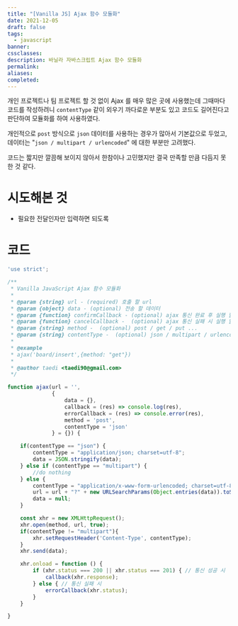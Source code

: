 ```yaml
---
title: "[Vanilla JS] Ajax 함수 모듈화"
date: 2021-12-05
draft: false
tags:
  - javascript
banner: 
cssclasses: 
description: 바닐라 자바스크립트 Ajax 함수 모듈화
permalink: 
aliases: 
completed:
---
```

개인 프로젝트나 팀 프로젝트 할 것 없이 Ajax 를 매우 많은 곳에 사용했는데 그때마다 코드를 작성하려니 `contentType` 같이 외우기 까다로운 부분도 있고 코드도 길어진다고 판단하여 모듈화를 하여 사용하였다.

개인적으로 `post` 방식으로 `json` 데이터를 사용하는 경우가 많아서 기본값으로 두었고, 데이터는 "`json / multipart / urlencoded`" 에 대한 부분만 고려했다.

코드는 짧지만 깔끔해 보이지 않아서 한참이나 고민했지만 결국 만족할 만큼 다듬지 못한 것 같다.

# 시도해본 것

- 필요한 전달인자만 입력하면 되도록

# 코드

```javascript
'use strict';

/**
 * Vanilla JavaScript Ajax 함수 모듈화
 *
 * @param {string} url - (required) 호출 할 url
 * @param {object} data - (optional) 전송 할 데이터
 * @param {function} confirmCallback - (optional) ajax 통신 완료 후 실행 할 함수
 * @param {function} cancelCallback -  (optional) ajax 통신 실패 시 실행 할 함수
 * @param {string} method -  (optional) post / get / put ...
 * @param {string} contentType -  (optional) json / multipart / urlencoded
 *
 * @example
 * ajax('board/insert',{method: "get"})
 *
 * @author taedi <taedi90@gmail.com>
 */

function ajax(url = '',
              {
                  data = {},
                  callback = (res) => console.log(res),
                  errorCallback = (res) => console.error(res),
                  method = 'post',
                  contentType = 'json'
              } = {}) {

    if(contentType == "json") {
        contentType = "application/json; charset=utf-8";
        data = JSON.stringify(data);
    } else if (contentType == "multipart") {
        //do nothing
    } else {
        contentType = "application/x-www-form-urlencoded; charset=utf-8;";
        url = url + "?" + new URLSearchParams(Object.entries(data)).toString();
        data = null;
    }

    const xhr = new XMLHttpRequest();
    xhr.open(method, url, true);
    if(contentType != "multipart"){
        xhr.setRequestHeader('Content-Type', contentType);
    }
    xhr.send(data);

    xhr.onload = function () {
        if (xhr.status === 200 || xhr.status === 201) { // 통신 성공 시
            callback(xhr.response);
        } else { // 통신 실패 시
            errorCallback(xhr.status);
        }
    }

}
```